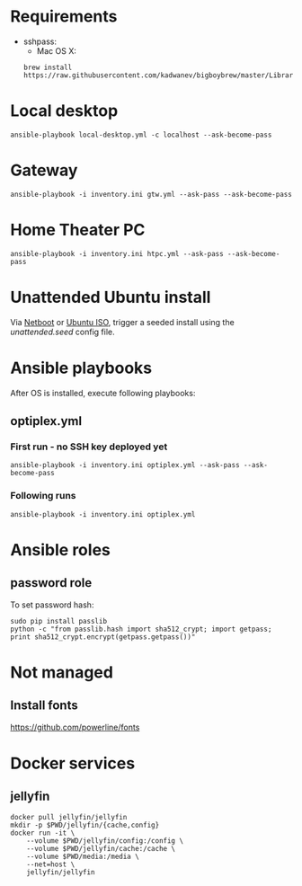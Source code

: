 # Requirements
- sshpass:
  - Mac OS X:
  ```
  brew install https://raw.githubusercontent.com/kadwanev/bigboybrew/master/Library/Formula/sshpass.rb
  ```

# Local desktop
```
ansible-playbook local-desktop.yml -c localhost --ask-become-pass
```

# Gateway
```
ansible-playbook -i inventory.ini gtw.yml --ask-pass --ask-become-pass
```

# Home Theater PC
```
ansible-playbook -i inventory.ini htpc.yml --ask-pass --ask-become-pass
```

# Unattended Ubuntu install
Via [Netboot](https://netboot.xyz/) or [Ubuntu ISO](https://www.ubuntu.com/download/server), trigger a seeded install using the *unattended.seed* config file.

# Ansible playbooks
After OS is installed, execute following playbooks:

## optiplex.yml
### First run - no SSH key deployed yet
```
ansible-playbook -i inventory.ini optiplex.yml --ask-pass --ask-become-pass
```

### Following runs
```
ansible-playbook -i inventory.ini optiplex.yml
```

# Ansible roles
## password role
To set password hash:
```
sudo pip install passlib
python -c "from passlib.hash import sha512_crypt; import getpass; print sha512_crypt.encrypt(getpass.getpass())"
```

# Not managed
## Install fonts
https://github.com/powerline/fonts

# Docker services

## jellyfin
```
docker pull jellyfin/jellyfin
mkdir -p $PWD/jellyfin/{cache,config}
docker run -it \
    --volume $PWD/jellyfin/config:/config \
    --volume $PWD/jellyfin/cache:/cache \
    --volume $PWD/media:/media \
    --net=host \
    jellyfin/jellyfin
```
